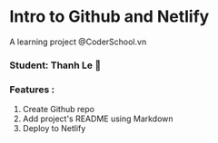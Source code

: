 # Intro to Github and Netlify

A learning project @CoderSchool.vn

### Student: Thanh Le :link:

### Features :

1. Create Github repo<br>
2. Add project's README using Markdown<br>
3. Deploy to Netlify
